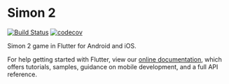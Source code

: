 # Simon 2
[![Build Status](https://travis-ci.com/robertoissc/simon-2.svg?branch=master)](https://travis-ci.com/robertoissc/simon-2)
[![codecov](https://codecov.io/gh/robertoissc/simon-2/branch/master/graph/badge.svg)](https://codecov.io/gh/robertoissc/simon-2)

Simon 2 game in Flutter for Android and iOS.

For help getting started with Flutter, view our 
[online documentation](https://flutter.io/docs), which offers tutorials, 
samples, guidance on mobile development, and a full API reference.
